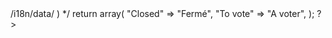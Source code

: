 <?php
/**
 * Extends Locale data for 'en_US'.
 * In this file you can put custom locale settings that will be
 * merged with the ones provided by the framework
 * ( that are stored in <framework_dir>/i18n/data/ )
 */

	return array(
		"Closed" => "Fermé",
		"To vote" => "A voter",

	);

?>